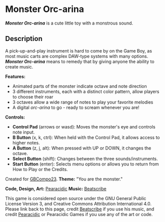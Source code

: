 # Monster Orc-arina
**_Monster Orc-arina_** is a cute little toy with a monstrous sound.

## Description
A pick-up-and-play instrument is hard to come by on the Game Boy, as most music carts are complex DAW-type systems with many options. **_Monster Orc-arina_** means to remedy that by giving anyone the ability to create music. 

**Features:**

- Animated parts of the monster indicate octave and note direction
- 3 different instruments, each with a distinct color pattern, allow players to choose their roar
- 3 octaves allow a wide range of notes to play your favorite melodies
- A digital _orc-arina_ to go - ready to scream whenever you are!

**Controls:**

- **Control Pad** (arrows or wasd): Moves the monster's eye and controls note input.
- **B Button** (x, k, ctrl): When held with the Control Pad, it allows access to higher notes.
- **A Button** (z, j, alt): When pressed with UP or DOWN, it changes the octave.
- **Select Button** (shift): Changes between the three sounds/instruments.
- **Start Button** (enter): Selects menu options or allows you to return from How to Play or the Credits.

Created for [GBCompo23](https://itch.io/jam/gbcompo23). **Theme:** "You are the monster."

**Code, Design, Art:** [Pearacidic](https://pearacidic.itch.io)
**Music:** [Beatscribe](https://beatscribe.itch.io)

This game is considered open source under the GNU General Public License Version 3, and Creative Commons Attribution International 4.0. Please link back to this page, credit [Beatscribe](https://beatscribe.itch.io) if you use his music, and credit [Pearacidic](https://pearacidic.itch.io) or Pearacidic Games if you use any of the art or code.

